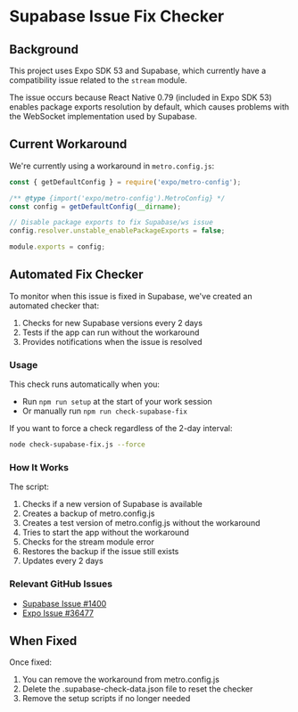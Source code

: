 # Supabase Issue Fix Checker

## Background

This project uses Expo SDK 53 and Supabase, which currently have a compatibility issue related to the `stream` module. 

The issue occurs because React Native 0.79 (included in Expo SDK 53) enables package exports resolution by default, which causes problems with the WebSocket implementation used by Supabase.

## Current Workaround

We're currently using a workaround in `metro.config.js`:

```js
const { getDefaultConfig } = require('expo/metro-config');

/** @type {import('expo/metro-config').MetroConfig} */
const config = getDefaultConfig(__dirname);

// Disable package exports to fix Supabase/ws issue
config.resolver.unstable_enablePackageExports = false;

module.exports = config;
```

## Automated Fix Checker

To monitor when this issue is fixed in Supabase, we've created an automated checker that:

1. Checks for new Supabase versions every 2 days
2. Tests if the app can run without the workaround
3. Provides notifications when the issue is resolved

### Usage

This check runs automatically when you:

- Run `npm run setup` at the start of your work session
- Or manually run `npm run check-supabase-fix`

If you want to force a check regardless of the 2-day interval:

```bash
node check-supabase-fix.js --force
```

### How It Works

The script:

1. Checks if a new version of Supabase is available
2. Creates a backup of metro.config.js
3. Creates a test version of metro.config.js without the workaround
4. Tries to start the app without the workaround
5. Checks for the stream module error
6. Restores the backup if the issue still exists
7. Updates every 2 days

### Relevant GitHub Issues

- [Supabase Issue #1400](https://github.com/supabase/supabase-js/issues/1400)
- [Expo Issue #36477](https://github.com/expo/expo/issues/36477)

## When Fixed

Once fixed:
1. You can remove the workaround from metro.config.js
2. Delete the .supabase-check-data.json file to reset the checker
3. Remove the setup scripts if no longer needed 